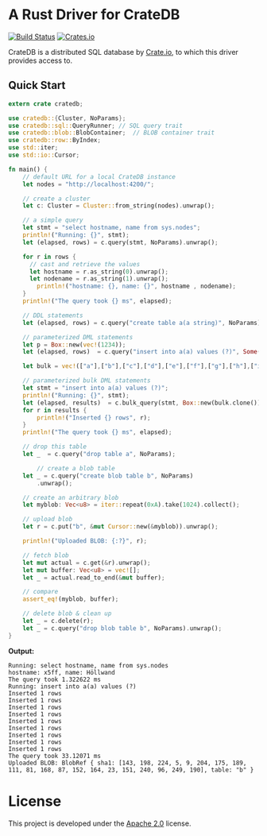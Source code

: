 # A Rust Driver for CrateDB

[![Build Status](https://travis-ci.org/celaus/rust-cratedb.svg?branch=master)](https://travis-ci.org/celaus/rust-cratedb)
[![Crates.io](https://img.shields.io/crates/v/cratedb.svg)](https://crates.io/crates/cratedb)

CrateDB is a distributed SQL database by [Crate.io](https://crate.io), to which this driver provides access to.

## Quick Start

```rust
extern crate cratedb;

use cratedb::{Cluster, NoParams};
use cratedb::sql::QueryRunner; // SQL query trait
use cratedb::blob::BlobContainer;  // BLOB container trait
use cratedb::row::ByIndex;
use std::iter;
use std::io::Cursor;

fn main() {
    // default URL for a local CrateDB instance
    let nodes = "http://localhost:4200/";

    // create a cluster
    let c: Cluster = Cluster::from_string(nodes).unwrap();

    // a simple query
    let stmt = "select hostname, name from sys.nodes";
    println!("Running: {}", stmt);
    let (elapsed, rows) = c.query(stmt, NoParams).unwrap();

    for r in rows {
      // cast and retrieve the values
      let hostname = r.as_string(0).unwrap();
      let nodename = r.as_string(1).unwrap();
        println!("hostname: {}, name: {}", hostname , nodename);
    }
    println!("The query took {} ms", elapsed);

    // DDL statements
    let (elapsed, rows) = c.query("create table a(a string)", NoParams).unwrap();

    // parameterized DML statements
    let p = Box::new(vec!(1234));
    let (elapsed, rows)  = c.query("insert into a(a) values (?)", Some(p)).unwrap();

    let bulk = vec!(["a"],["b"],["c"],["d"],["e"],["f"],["g"],["h"],["i"]);

    // parameterized bulk DML statements
    let stmt = "insert into a(a) values (?)";
    println!("Running: {}", stmt);
    let (elapsed, results)  = c.bulk_query(stmt, Box::new(bulk.clone())).unwrap();
    for r in results {
        println!("Inserted {} rows", r);
    }
    println!("The query took {} ms", elapsed);

    // drop this table
    let _  = c.query("drop table a", NoParams);

        // create a blob table
    let _ = c.query("create blob table b", NoParams)
        .unwrap();

    // create an arbitrary blob
    let myblob: Vec<u8> = iter::repeat(0xA).take(1024).collect();

    // upload blob
    let r = c.put("b", &mut Cursor::new(&myblob)).unwrap();

    println!("Uploaded BLOB: {:?}", r);

    // fetch blob
    let mut actual = c.get(&r).unwrap();
    let mut buffer: Vec<u8> = vec![];
    let _ = actual.read_to_end(&mut buffer);

    // compare
    assert_eq!(myblob, buffer);

    // delete blob & clean up
    let _ = c.delete(r);
    let _ = c.query("drop blob table b", NoParams).unwrap();
}

```

**Output:**
```shell
Running: select hostname, name from sys.nodes
hostname: x5ff, name: Höllwand
The query took 1.322622 ms
Running: insert into a(a) values (?)
Inserted 1 rows
Inserted 1 rows
Inserted 1 rows
Inserted 1 rows
Inserted 1 rows
Inserted 1 rows
Inserted 1 rows
Inserted 1 rows
Inserted 1 rows
The query took 33.12071 ms
Uploaded BLOB: BlobRef { sha1: [143, 198, 224, 5, 9, 204, 175, 189, 111, 81, 168, 87, 152, 164, 23, 151, 240, 96, 249, 190], table: "b" }
```

# License

This project is developed under the [Apache 2.0](LICENSE) license.
